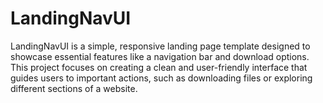# LandingNavUI
LandingNavUI is a simple, responsive landing page template designed to showcase essential features like a navigation bar and download options. This project focuses on creating a clean and user-friendly interface that guides users to important actions, such as downloading files or exploring different sections of a website.
